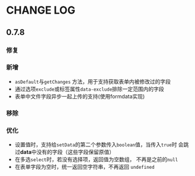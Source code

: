 # CHANGE LOG

## 0.7.8

### 修复

### 新增

- `asDefault`与`getChanges` 方法，用于支持获取表单内被修改过的字段
- 通过选项`exclude`或标签属性`data-exclude`排除一定范围内的字段
- 表单中文件字段异步一起上传的支持(使用formdata实现)

### 移除

### 优化

- 设置值时，支持给`setData`的第二个参数传入`boolean`值，当传入`true`时
会跳过**data**中没有的字段（这些字段保留原值）
- 在多选`select`时，若没有选择项，返回值为空数组， 不再是之前的`null`
- 在表单字段为空时，统一返回空字符串，不再返回 `undefined`